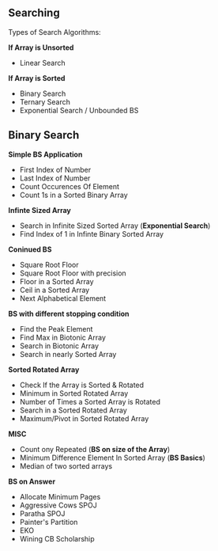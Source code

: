 ## Searching

Types of Search Algorithms:

<b> If Array is Unsorted </b>

- Linear Search

<b> If Array is Sorted </b>

- Binary Search
- Ternary Search
- Exponential Search / Unbounded BS

## Binary Search

**Simple BS Application**

- First Index of Number
- Last Index of Number
- Count Occurences Of Element
- Count 1s in a Sorted Binary Array

**Infinte Sized Array**

- Search in Infinite Sized Sorted Array (**Exponential Search**)
- Find Index of 1 in Infinte Binary Sorted Array

**Coninued BS**

- Square Root Floor
- Square Root Floor with precision
- Floor in a Sorted Array
- Ceil in a Sorted Array
- Next Alphabetical Element

**BS with different stopping condition**

- Find the Peak Element
- Find Max in Biotonic Array
- Search in Biotonic Array
- Search in nearly Sorted Array

**Sorted Rotated Array**

- Check If the Array is Sorted & Rotated
- Minimum in Sorted Rotated Array
- Number of Times a Sorted Array is Rotated
- Search in a Sorted Rotated Array
- Maximum/Pivot in Sorted Rotated Array

**MISC**

- Count ony Repeated (**BS on size of the Array**)
- Minimum Difference Element In Sorted Array (**BS Basics**)
- Median of two sorted arrays

**BS on Answer**

- Allocate Minimum Pages
- Aggressive Cows SPOJ
- Paratha SPOJ
- Painter's Partition
- EKO
- Wining CB Scholarship

